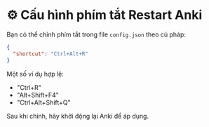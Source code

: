 # ⚙️ Cấu hình phím tắt Restart Anki

Bạn có thể chỉnh phím tắt trong file `config.json` theo cú pháp:

```json
{
  "shortcut": "Ctrl+Alt+R"
}
```

Một số ví dụ hợp lệ:
- "Ctrl+R"
- "Alt+Shift+F4"
- "Ctrl+Alt+Shift+Q"

Sau khi chỉnh, hãy khởi động lại Anki để áp dụng.
